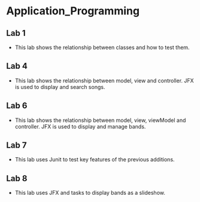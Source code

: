 # Application_Programming
 
## Lab 1
* This lab shows the relationship between classes and how to test them.
## Lab 4
* This lab shows the relationship between model, view and controller. JFX is used to display and search songs.
## Lab 6
* This lab shows the relationship between model, view, viewModel and controller. JFX is used to display and manage bands.
## Lab 7
* This lab uses Junit to test key features of the previous additions.
## Lab 8
* This lab uses JFX and tasks to display bands as a slideshow.